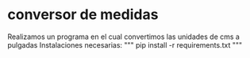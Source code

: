 # conversor de medidas
Realizamos un programa en el cual convertimos las unidades de cms a pulgadas
Instalaciones necesarias: 
"""
pip install -r  requirements.txt
"""
